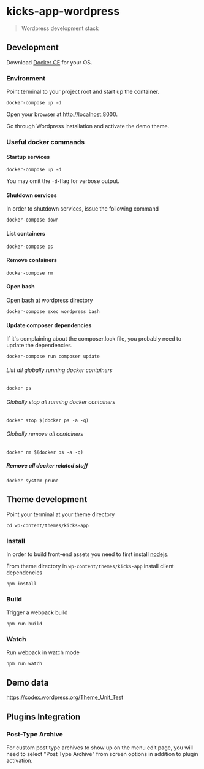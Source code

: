 kicks-app-wordpress
===================

> Wordpress development stack

## Development

Download [Docker CE](https://www.docker.com/get-docker) for your OS.

### Environment

Point terminal to your project root and start up the container.

```cli
docker-compose up -d
```

Open your browser at [http://localhost:8000](http://localhost:8000).

Go through Wordpress installation and activate the demo theme.

### Useful docker commands

#### Startup services

```cli
docker-compose up -d
```
You may omit the `-d`-flag for verbose output.

#### Shutdown services

In order to shutdown services, issue the following command

```cli
docker-compose down
```

#### List containers

```cli
docker-compose ps
```

#### Remove containers

```cli
docker-compose rm
```

#### Open bash

Open bash at wordpress directory

```cli
docker-compose exec wordpress bash
```

#### Update composer dependencies

If it's complaining about the composer.lock file, you probably need to update the dependencies.

```cli
docker-compose run composer update
```

###### List all globally running docker containers

```cli
docker ps
```

###### Globally stop all running docker containers

```cli
docker stop $(docker ps -a -q)
```

###### Globally remove all containers

```cli
docker rm $(docker ps -a -q)
```

##### Remove all docker related stuff

```cli
docker system prune
```


## Theme development

Point your terminal at your theme directory

```
cd wp-content/themes/kicks-app
```

### Install

In order to build front-end assets you need to first install [nodejs](https://nodejs.org/en/).

From theme directory in `wp-content/themes/kicks-app` install client dependencies

```cli
npm install
```

### Build

Trigger a webpack build

```cli
npm run build
```

### Watch

Run webpack in watch mode

```cli
npm run watch
```

## Demo data

https://codex.wordpress.org/Theme_Unit_Test

## Plugins Integration

### Post-Type Archive

For custom post type archives to show up on the menu edit page, you will need to select "Post Type Archive" from screen options in addition to plugin activation.
